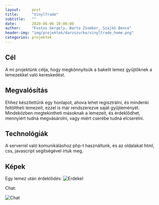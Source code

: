 ```yaml
---
layout:     post
title:      "VinylTrade"
subtitle:   ""
date:       2020-06-06 10:00:00
author:     "Fustos Gergely, Barta Zsombor, Szajkó Bence"
header-img: "img/projektek/daruszurke/vinyltrade_home.png"
categories: projektek
---
```

<h2>Cél</h2>
A mi projektünk célja, hogy megkönnyítsük a bakelit lemez gyűjtőknek a lemezekkel való kereskedést.

<h2>Megvalósítás</h2>
Ehhez készítettünk egy honlapot, ahova lehet regisztrálni, és mindenki feltöltheti lemezeit, ezzel is már rendszerezve saját gyűjteményét. Mindeközben megtekintheti másoknak a lemezeit, és érdeklődhet, mennyiért tudná megvásárolni, vagy miért cserébe tudná elcserélni.

<h2>Technológiák</h2>
A serverrel való komunikáláshoz php-t használtunk, és az oldalakat html, css, javascript segítségével írtuk meg.

<h2>Képek</h2>
Egy lemez után érdeklődés:

<img src="{{ site.baseurl }}/img/projektek/daruszurke/vinyltrade_erdekel.png" class="img-responsive" alt="Erdekel">


Chat:

<img src="{{ site.baseurl }}/img/projektek/daruszurke/vinyltrade_chat.png" class="img-responsive" alt="Chat">

